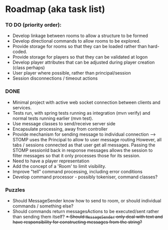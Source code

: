 # Roadmap (aka task list)

### TO DO (priority order):

* Develop linkage between rooms to allow a structure to be formed
* Develop directional commands to allow rooms to be explored.
* Provide storage for rooms so that they can be loaded rather than hard-coded.
* Provide storage for players so that they can be validated at logon
* Develop player attributes that can be adjusted during player creation (class perhaps)
* User player where possible, rather than principal/session
* Session disconnections / timeout actions

### DONE

* Minimal project with active web socket connection between clients and services.
* Tests run, with spring tests running as integration (mvn verify)
  and normal tests running earlier (mvn test).
* Use message classes to send/receive server side
* Encapsulate processing, away from controller
* Provide mechanism for sending message to individual connection --> STOMP uses the Principal to allow to user message
  routing However, all tabs / sessions connected as that user get all messages. Passing the STOMP sessionId back in
  response messages allows the session to filter messages so that it only processes those for its session.
* Need to have a player representation
* Add the concept of a 'Room' to limit visibility.
* Improve "tell" command processing, including error conditions
* Develop command processor - possibly tokeniser, command classes?

### Puzzles

* Should MessageSender know how to send to room, or should individual commands / something else?
* Should commands return messagesActions to be executed/sent rather than sending them itself?
  ~~* Should `MessageSender` only deal with text and have responsibility for constructing messages from the string?~~